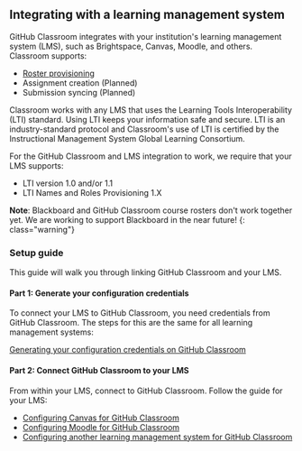 ## Integrating with a learning management system

GitHub Classroom integrates with your institution's learning management system (LMS), such as Brightspace, Canvas, Moodle, and others. Classroom supports:

- [Roster provisioning](/help/import-roster-from-lms)
- Assignment creation (Planned)
- Submission syncing (Planned)

Classroom works with any LMS that uses the Learning Tools Interoperability (LTI) standard. Using LTI keeps your information safe and secure. LTI is an industry-standard protocol and Classroom's use of LTI is certified by the Instructional Management System Global Learning Consortium.

For the GitHub Classroom and LMS integration to work, we require that your LMS supports:
- LTI version 1.0 and/or 1.1
- LTI Names and Roles Provisioning 1.X

**Note**: Blackboard and GitHub Classroom course rosters don't work together yet. We are working to support Blackboard in the near future!
{: class="warning"}

### Setup guide

This guide will walk you through linking GitHub Classroom and your LMS.

#### Part 1: Generate your configuration credentials

To connect your LMS to GitHub Classroom, you need credentials from GitHub Classroom. The steps for this are the same for all learning management systems:

[Generating your configuration credentials on GitHub Classroom](/help/generate-lms-credentials)

#### Part 2: Connect GitHub Classroom to your LMS

From within your LMS, connect to GitHub Classroom. Follow the guide for your LMS:

- [Configuring Canvas for GitHub Classroom](/help/setup-canvas)
- [Configuring Moodle for GitHub Classroom](/help/setup-moodle)
- [Configuring another learning management system for GitHub Classroom](/help/setup-generic-lms)
